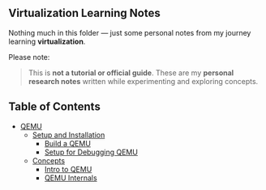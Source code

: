 ## Virtualization Learning Notes

Nothing much in this folder — just some personal notes from my journey learning **virtualization**.

Please note:
> This is **not a tutorial or official guide**.
> These are my **personal research notes** written while experimenting and exploring concepts.

## Table of Contents

- [QEMU](QEMU/README.md)
  - [Setup and Installation](QEMU/setup/)
    - [Build a QEMU](QEMU/setup/build_qemu.md)
    - [Setup for Debugging QEMU](QEMU/setup/debug_qemu.md)
  - [Concepts](QEMU/concepts/)
    - [Intro to QEMU](QEMU/concepts/intro_to_qemu.md)
    - [QEMU Internals](QEMU/concepts/qemu_internals.md)
